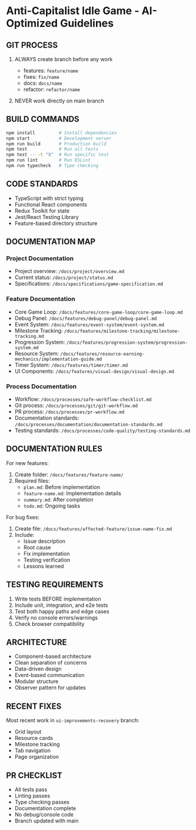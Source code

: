 # Anti-Capitalist Idle Game - AI-Optimized Guidelines

## <AI-CRITICAL> GIT PROCESS

1. ALWAYS create branch before any work
   - features: `feature/name`
   - fixes: `fix/name`
   - docs: `docs/name`
   - refactor: `refactor/name`

2. NEVER work directly on main branch

## <AI-CRITICAL> BUILD COMMANDS

```bash
npm install         # Install dependencies
npm start           # Development server
npm run build       # Production build
npm test            # Run all tests
npm test -- -t "X"  # Run specific test
npm run lint        # Run ESLint
npm run typecheck   # Type checking
```

## <AI-CRITICAL> CODE STANDARDS

- TypeScript with strict typing
- Functional React components
- Redux Toolkit for state
- Jest/React Testing Library
- Feature-based directory structure

## DOCUMENTATION MAP

### Project Documentation
- Project overview: `/docs/project/overview.md`
- Current status: `/docs/project/status.md`
- Specifications: `/docs/specifications/game-specification.md`

### Feature Documentation
- Core Game Loop: `/docs/features/core-game-loop/core-game-loop.md`
- Debug Panel: `/docs/features/debug-panel/debug-panel.md`
- Event System: `/docs/features/event-system/event-system.md`
- Milestone Tracking: `/docs/features/milestone-tracking/milestone-tracking.md`
- Progression System: `/docs/features/progression-system/progression-system.md`
- Resource System: `/docs/features/resource-earning-mechanics/implementation-guide.md`
- Timer System: `/docs/features/timer/timer.md`
- UI Components: `/docs/features/visual-design/visual-design.md`

### Process Documentation
- Workflow: `/docs/processes/safe-workflow-checklist.md`
- Git process: `/docs/processes/git/git-workflow.md`
- PR process: `/docs/processes/pr-workflow.md`
- Documentation standards: `/docs/processes/documentation/documentation-standards.md`
- Testing standards: `/docs/processes/code-quality/testing-standards.md`

## <AI-CRITICAL> DOCUMENTATION RULES

For new features:
1. Create folder: `/docs/features/feature-name/`
2. Required files:
   - `plan.md`: Before implementation
   - `feature-name.md`: Implementation details
   - `summary.md`: After completion
   - `todo.md`: Ongoing tasks

For bug fixes:
1. Create file: `/docs/features/affected-feature/issue-name-fix.md`
2. Include:
   - Issue description
   - Root cause
   - Fix implementation
   - Testing verification
   - Lessons learned

## <AI-CRITICAL> TESTING REQUIREMENTS

1. Write tests BEFORE implementation
2. Include unit, integration, and e2e tests
3. Test both happy paths and edge cases
4. Verify no console errors/warnings
5. Check browser compatibility

## ARCHITECTURE

- Component-based architecture
- Clean separation of concerns
- Data-driven design
- Event-based communication
- Modular structure
- Observer pattern for updates

## RECENT FIXES

Most recent work in `ui-improvements-recovery` branch:
- Grid layout
- Resource cards
- Milestone tracking
- Tab navigation
- Page organization

## <AI-CRITICAL> PR CHECKLIST

- All tests pass
- Linting passes
- Type checking passes
- Documentation complete
- No debug/console code
- Branch updated with main